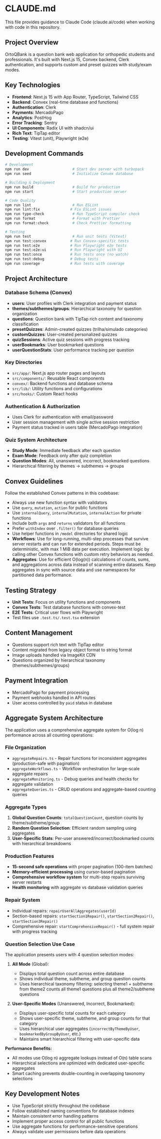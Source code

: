 # CLAUDE.md

This file provides guidance to Claude Code (claude.ai/code) when working with code in this repository.

## Project Overview

OrtoQBank is a question bank web application for orthopedic students and professionals. It's built with Next.js 15, Convex backend, Clerk authentication, and supports custom and preset quizzes with study/exam modes.

## Key Technologies

- **Frontend**: Next.js 15 with App Router, TypeScript, Tailwind CSS
- **Backend**: Convex (real-time database and functions)
- **Authentication**: Clerk
- **Payments**: MercadoPago
- **Analytics**: PostHog
- **Error Tracking**: Sentry
- **UI Components**: Radix UI with shadcn/ui
- **Rich Text**: TipTap editor
- **Testing**: Vitest (unit), Playwright (e2e)

## Development Commands

```bash
# Development
npm run dev                    # Start dev server with turbopack
npm run seed                   # Initialize Convex database

# Building & Deployment
npm run build                  # Build for production
npm run start                  # Start production server

# Code Quality
npm run lint                   # Run ESLint
npm run lint:fix              # Fix ESLint issues
npm run type-check             # Run TypeScript compiler check
npm run format                 # Format with Prettier
npm run format:check           # Check Prettier formatting

# Testing
npm run test                   # Run unit tests (Vitest)
npm run test:convex           # Run Convex-specific tests
npm run test:e2e              # Run Playwright e2e tests
npm run test:e2e:ui           # Run Playwright with UI
npm run test:once             # Run tests once (no watch)
npm run test:debug            # Debug tests
npm run coverage              # Run tests with coverage
```

## Project Architecture

### Database Schema (Convex)

- **users**: User profiles with Clerk integration and payment status
- **themes/subthemes/groups**: Hierarchical taxonomy for question organization
- **questions**: Question bank with TipTap rich content and taxonomy classification
- **presetQuizzes**: Admin-created quizzes (trilha/simulado categories)
- **customQuizzes**: User-created personalized quizzes
- **quizSessions**: Active quiz sessions with progress tracking
- **userBookmarks**: User bookmarked questions
- **userQuestionStats**: User performance tracking per question

### Key Directories

- `src/app/`: Next.js app router pages and layouts
- `src/components/`: Reusable React components
- `convex/`: Backend functions and database schema
- `src/lib/`: Utility functions and configurations
- `src/hooks/`: Custom React hooks

### Authentication & Authorization

- Uses Clerk for authentication with email/password
- User session management with single active session restriction
- Payment status tracked in users table (MercadoPago integration)

### Quiz System Architecture

- **Study Mode**: Immediate feedback after each question
- **Exam Mode**: Feedback only after quiz completion
- **Question Modes**: All, unanswered, incorrect, bookmarked questions
- Hierarchical filtering by themes → subthemes → groups

## Convex Guidelines

Follow the established Convex patterns in this codebase:

- Always use new function syntax with validators
- Use `query`, `mutation`, `action` for public functions
- Use `internalQuery`, `internalMutation`, `internalAction` for private functions
- Include both `args` and `returns` validators for all functions
- Prefer `withIndex` over `.filter()` for database queries
- Use helper functions in `/model` directories for shared logic
- **Workflows**: Use for long-running, multi-step processes that survive server restarts and can run for extended periods. Steps must be deterministic, with max 1 MiB data per execution. Implement logic by calling other Convex functions with custom retry behaviors as needed.
- **Aggregates**: Use for efficient O(log(n)) calculations of counts, sums, and aggregations across data instead of scanning entire datasets. Keep aggregates in sync with source data and use namespaces for partitioned data performance.

## Testing Strategy

- **Unit Tests**: Focus on utility functions and components
- **Convex Tests**: Test database functions with convex-test
- **E2E Tests**: Critical user flows with Playwright
- Test files use `.test.ts/.test.tsx` extension

## Content Management

- Questions support rich text with TipTap editor
- Content migrated from legacy object format to string format
- Image uploads handled via ImageKit CDN
- Questions organized by hierarchical taxonomy (themes/subthemes/groups)

## Payment Integration

- MercadoPago for payment processing
- Payment webhooks handled in API routes
- User access controlled by `paid` status in database

## Aggregate System Architecture

The application uses a comprehensive aggregate system for O(log n) performance across all counting operations:

### File Organization

- `aggregateRepairs.ts` - Repair functions for inconsistent aggregates (production-safe with pagination)
- `aggregateWorkflows.ts` - Workflow orchestration for large-scale aggregate repairs  
- `aggregateMonitoring.ts` - Debug queries and health checks for aggregate validation
- `aggregateQueries.ts` - CRUD operations and aggregate-based counting queries

### Aggregate Types

1. **Global Question Counts**: `totalQuestionCount`, question counts by theme/subtheme/group
2. **Random Question Selection**: Efficient random sampling using aggregates
3. **User-Specific Stats**: Per-user answered/incorrect/bookmarked counts with hierarchical breakdowns

### Production Features

- **15-second safe operations** with proper pagination (100-item batches)
- **Memory-efficient processing** using cursor-based pagination
- **Comprehensive workflow system** for multi-step repairs surviving server restarts
- **Health monitoring** with aggregate vs database validation queries

### Repair System

- Individual repairs: `repairUserAllAggregates(userId)`
- Section-based repairs: `startSection1Repair()`, `startSection2Repair()`, `startSection3Repair()`
- Comprehensive repair: `startComprehensiveRepair()` - full system repair with progress tracking

### Question Selection Use Case

The application presents users with 4 question selection modes:

1. **All Mode** (Global):
   - Displays total question count across entire database
   - Shows individual theme, subtheme, and group question counts
   - Uses hierarchical taxonomy filtering: selecting theme1 + subtheme from theme2 counts all theme1 questions plus all theme2/subtheme questions

2. **User-Specific Modes** (Unanswered, Incorrect, Bookmarked):
   - Displays user-specific total counts for each category
   - Shows user-specific theme, subtheme, and group counts for that category
   - Uses hierarchical user aggregates (`incorrectByThemeByUser`, `bookmarkedByGroupByUser`, etc.)
   - Maintains smart hierarchical filtering with user-specific data

**Performance Benefits:**

- All modes use O(log n) aggregate lookups instead of O(n) table scans
- Hierarchical selections are optimized with dedicated user-specific aggregates
- Smart caching prevents double-counting in overlapping taxonomy selections

## Key Development Notes

- Use TypeScript strictly throughout the codebase
- Follow established naming conventions for database indexes
- Maintain consistent error handling patterns
- Implement proper access control for all public functions
- Use aggregate functions for performance-sensitive operations
- Always validate user permissions before data operations